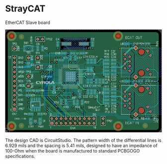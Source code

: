 # StrayCAT
 EtherCAT Slave board

![Image](img/StrayCAT_PCB.png)

The design CAD is CircuitStudio. The pattern width of the differential lines is 6.929 mils and the spacing is 5.41 mils, designed to have an impedance of 100-Ohm when the board is manufactured to standard PCBGOGO specifications.